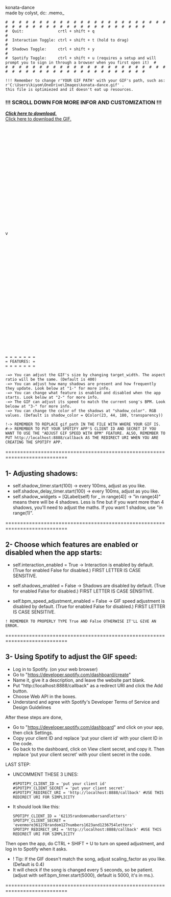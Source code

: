 konata-dance <br>
made by colyst, dc: .memo_ <br>

```
#  #  #  #  #  #  #  #  #  #  #  #  #  #  #  #  #  #  #  #  #  #  #  #  #  #  #  #  #  #  #  #  #  #  #  #  #  #  #  #  #  #  #  #  #
#  Quit:               crtl + shift + q                                                                                             #
#  Interaction Toggle: ctrl + shift + t (hold to drag)                                                                              #
#  Shadows Toggle:     ctrl + shift + y                                                                                             #
#  Spotify Toggle:     ctrl + shift + u (requires a setup and will prompt you to sign in through a browser when you first open it)  #
#  #  #  #  #  #  #  #  #  #  #  #  #  #  #  #  #  #  #  #  #  #  #  #  #  #  #  #  #  #  #  #  #  #  #  #  #  #  #  #  #  #  #  #  #

!!! Remember to change r'YOUR GIF PATH' with your GIF's path, such as: r'C:\Users\kiyom\OneDrive\Images\konata-dance.gif' .
this file is optimiezed and it doesn't eat up resources.
```
### !!! SCROLL DOWN FOR MORE INFOR AND CUSTOMIZATION !!!
 ***[Click here to download.](https://github.com/colyst/konata-dance/releases/download/gif-displayer/konata-dance.pyw)*** <br>
[Click here to download the GIF.](https://github.com/colyst/konata-dance/releases/download/gif-displayer/konata-dance.gif)
<br>
<br>
<br>
<br>
<br>
<br>
<br>
<br>
<br>
<br>
<br>
<br>
<br>
<br>
<br>
<br>
<br>
<br>
<br>
<br>
<br>
v
<br>
<br>
<br>
<br>
<br>
<br>
<br>
<br>
<br>
<br>
<br>
<br>
<br>
<br>
<br>
<br>
<br>
<br>
<br>
<br>
<br>
<br>

```
= = = = = = =
= FEATURES: =
= = = = = = =

-=> You can adjust the GIF's size by changing target_width. The aspect ratio will be the same. (Default is 400)
-=> You can adjust how many shadows are present and how frequently they update. Look below at "1-" for more info.
-=> You can change what feature is enabled and disabled when the app starts. Look below at "2-" for more info.
-=> The GIF can adjust its speed to match the current song's BPM. Look beloaw at "3-" for more info.
-=> You can change the color of the shadows at "shadow_color". RGB values. (Default is shadow_color = QColor(23, 44, 180, transparency))

!-> REMEMBER TO REPLACE gif_path IN THE FILE WITH WHERE YOUR GIF IS.
#-> REMEMBER TO PUT YOUR SPOTIFY APP'S CLIENT ID AND SECRET IF YOU WANT TO USE THE "ADJUST GIF SPEED WITH BPM" FEATURE. ALSO, REMEMBER TO PUT http://localhost:8888/callback AS THE REDIRECT URI WHEN YOU ARE CREATING THE SPOTIFY APP.
```

===========================================================================

## 1- Adjusting shadows:
   - self.shadow_timer.start(100)        -> every 100ms, adjust as you like.
   - self.shadow_delay_timer.start(100)  -> every 100ms, adjust as you like.
   - self.shadow_widgets = [QLabel(self) for _ in range(4)]   -> "in range(4)" means there will be 4 shadows. Less is fine but if you want more than 4 shadows, you'll need to adjust the maths. If you want 1 shadow, use "in range(1)".

===========================================================================
 
 ## 2- Choose which features are enabled or disabled when the app starts:
 
   - self.interaction_enabled = True    -> Interaction is enabled by default. (True for enabled False for disabled.) FIRST LETTER IS CASE SENSITIVE.

   - self.shadows_enabled = False    -> Shadows are disabled by default. (True for enabled False for disabled.) FIRST LETTER IS CASE SENSITIVE.

   - self.bpm_speed_adjustment_enabled = False    -> GIF speed adjustment is disabled by default. (True for enabled False for disabled.) FIRST LETTER IS CASE SENSITIVE.
```
! REMEMBER TO PROPERLY TYPE True AND False OTHERWISE IT'LL GIVE AN ERROR.
```

===========================================================================

## 3- Using Spotify to adjust the GIF speed:
  - Log in to Spotify. (on your web browser)
  - Go to "https://developer.spotify.com/dashboard/create"
  - Name it, give it a description, and leave the website part blank.
  - Put "http://localhost:8888/callback" as a redirect URI and click the Add button.
  - Choose Web API in the boxes.
  - Understand and agree with Spotify's Developer Terms of Service and Design Guidelines
  
   After these steps are done,
  - Go to "https://developer.spotify.com/dashboard" and click on your app, then click Settings.
  - Copy your client ID and replace 'put your client id' with your client ID in the code.
  - Go back to the dashboard, click on View client secret, and copy it. Then replace 'put your client secret' with your client secret in the code.

   LAST STEP:
  - UNCOMMENT THESE 3 LINES:
    ```
    #SPOTIPY_CLIENT_ID = 'put your client id'
    #SPOTIPY_CLIENT_SECRET = 'put your client secret'
    #SPOTIPY_REDIRECT_URI = 'http://localhost:8888/callback' #USE THIS REDIRECT URI FOR SIMPLICITY
    ```
  - It should look like this:
     ```
     SPOTIPY_CLIENT_ID = '62135randomnumbersandletters'
     SPOTIPY_CLIENT_SECRET = 'evenmore361278random127numbers1623and1236754letters'
     SPOTIPY_REDIRECT_URI = 'http://localhost:8888/callback' #USE THIS REDIRECT URI FOR SIMPLICITY
     ```
   Then open the app, do CTRL + SHIFT + U to turn on speed adjustment, and log in to Spotify when it asks.
  - ! Tip: If the GIF doesn't match the song, adjust scaling_factor as you like. (Default is 0.4)
  - It will check if the song is changed every 5 seconds, so be patient. (adjust with self.bpm_timer.start(5000), default is 5000, it's in ms.).

===========================================================================
